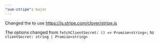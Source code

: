 ```yaml
---
"vue-stripe": major
---
```


Changed the <CheckoutProvider /> to use https://js.stripe.com/clover/stripe.js

The options changed from `fetchClientSecret: () => Promise<string>;` to `clientSecret: string | Promise<string>`